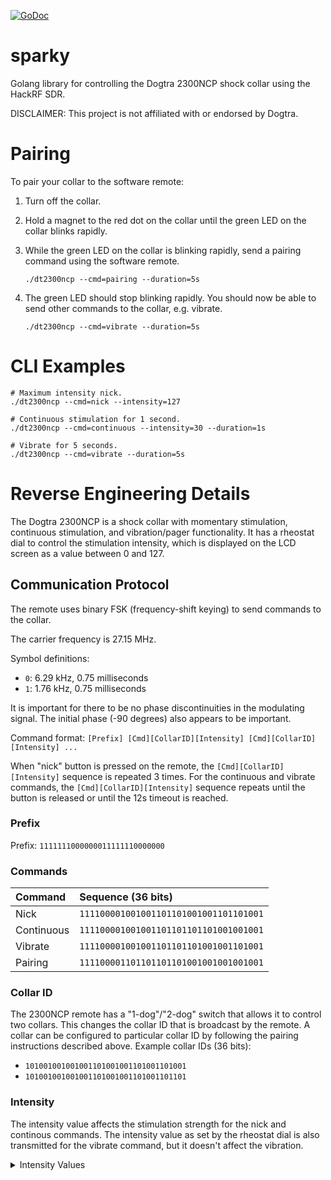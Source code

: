 [![GoDoc](https://pkg.go.dev/github.com/biribiribiri/sparky?status.svg)](http://pkg.go.dev/github.com/biribiribiri/sparky)

# sparky
Golang library for controlling the Dogtra 2300NCP shock collar using the
HackRF SDR.

DISCLAIMER: This project is not affiliated with or endorsed by Dogtra.

# Pairing

To pair your collar to the software remote:
1. Turn off the collar.
2. Hold a magnet to the red dot on the collar until the green LED on the
   collar blinks rapidly.
3. While the green LED on the collar is blinking rapidly, send a pairing
   command using the software remote.

	```
	./dt2300ncp --cmd=pairing --duration=5s
	```

4. The green LED should stop blinking rapidly. You should now be able to send
   other commands to the collar, e.g. vibrate.

	```
	./dt2300ncp --cmd=vibrate --duration=5s
	```

# CLI Examples
```
# Maximum intensity nick.
./dt2300ncp --cmd=nick --intensity=127

# Continuous stimulation for 1 second.
./dt2300ncp --cmd=continuous --intensity=30 --duration=1s

# Vibrate for 5 seconds.
./dt2300ncp --cmd=vibrate --duration=5s
```

# Reverse Engineering Details

The Dogtra 2300NCP is a shock collar with momentary stimulation, continuous
stimulation, and vibration/pager functionality. It has a rheostat dial to
control the stimulation intensity, which is displayed on the LCD screen as a
value between 0 and 127.

## Communication Protocol

The remote uses binary FSK (frequency-shift keying) to send commands to the
collar.

The carrier frequency is 27.15 MHz.

Symbol definitions:
  * `0`: 6.29 kHz, 0.75 milliseconds
  * `1`: 1.76 kHz, 0.75 milliseconds

It is important for there to be no phase discontinuities in the modulating
signal. The initial phase (-90 degrees) also appears to be important.

Command format:
	`[Prefix] [Cmd][CollarID][Intensity] [Cmd][CollarID][Intensity] ...`

When "nick" button is pressed on the remote, the `[Cmd][CollarID][Intensity]`
sequence is repeated 3 times. For the continuous and vibrate commands, the
`[Cmd][CollarID][Intensity]` sequence repeats until the button is released or
until the 12s timeout is reached.


### Prefix 

Prefix: `1111111000000011111110000000`


### Commands 

| Command    | Sequence (36 bits)                     |
|:-----------|:---------------------------------------|
| Nick       | `111100001001001101101001001101101001` |
| Continuous | `111100001001001101101101101001001001` |
| Vibrate    | `111100001001001101101101001001101001` |
| Pairing    | `111100001101101101101001001001001001` |

### Collar ID

The 2300NCP remote has a "1-dog"/"2-dog" switch that allows it to control two
collars. This changes the collar ID that is broadcast by the remote. A collar
can be configured to particular collar ID by following the pairing
instructions described above. Example collar IDs (36 bits):

 * `101001001001001101001001101001101001`
 * `101001001001001101001001101001101101`

### Intensity

The intensity value affects the stimulation strength for the nick and
continous commands. The intensity value as set by the rheostat dial is also
transmitted for the vibrate command, but it doesn't affect the vibration.

<details>
  <summary>Intensity Values</summary>

	| Intensity | Sequence (30, 31, or 32 bits)      |
	|:----------|:-----------------------------------|
	| 0         | `010100000000000000000000000000`   |
	| 1         | `011010000000000000000000000000`   |
	| 2         | `011101000000000000000000000000`   |
	| 3         | `011110100000000000000000000000`   |
	| 4         | `011111010000000000000000000000`   |
	| 5         | `011111101000000000000000000000`   |
	| 6         | `011111110100000000000000000000`   |
	| 7         | `011111111010000000000000000000`   |
	| 8         | `011111111101000000000000000000`   |
	| 9         | `011111111110100000000000000000`   |
	| 10        | `001010000000000000000000000000`   |
	| 11        | `001101000000000000000000000000`   |
	| 12        | `001111010000000000000000000000`   |
	| 13        | `001111110100000000000000000000`   |
	| 14        | `001111111010000000000000000000`   |
	| 15        | `001111111101000000000000000000`   |
	| 16        | `001111111110100000000000000000`   |
	| 17        | `001111111111010000000000000000`   |
	| 18        | `000101000000000000000000000000`   |
	| 19        | `000110100000000000000000000000`   |
	| 20        | `000111010000000000000000000000`   |
	| 21        | `000111101000000000000000000000`   |
	| 22        | `000111110100000000000000000000`   |
	| 23        | `000111111010000000000000000000`   |
	| 24        | `000111111101000000000000000000`   |
	| 25        | `000111111110100000000000000000`   |
	| 26        | `000111111111101000000000000000`   |
	| 27        | `000011010000000000000000000000`   |
	| 28        | `000011110100000000000000000000`   |
	| 29        | `000011111101000000000000000000`   |
	| 30        | `000011111111010000000000000000`   |
	| 31        | `000011111111110100000000000000`   |
	| 32        | `000001101000000000000000000000`   |
	| 33        | `000001111010000000000000000000`   |
	| 34        | `000001111110100000000000000000`   |
	| 35        | `000001111111101000000000000000`   |
	| 36        | `000001111111111010000000000000`   |
	| 37        | `000000110100000000000000000000`   |
	| 38        | `000000111101000000000000000000`   |
	| 39        | `000000111111010000000000000000`   |
	| 40        | `000000111111101000000000000000`   |
	| 41        | `000000111111110100000000000000`   |
	| 42        | `000000111111111010000000000000`   |
	| 43        | `000000010100000000000000000000`   |
	| 44        | `000000011101000000000000000000`   |
	| 45        | `000000011111010000000000000000`   |
	| 46        | `000000011111110100000000000000`   |
	| 47        | `000000011111111101000000000000`   |
	| 48        | `000000001010000000000000000000`   |
	| 49        | `000000001110100000000000000000`   |
	| 50        | `000000001111101000000000000000`   |
	| 51        | `000000001111111010000000000000`   |
	| 52        | `000000001111111101000000000000`   |
	| 53        | `000000001111111110100000000000`   |
	| 54        | `000000001111111111010000000000`   |
	| 55        | `000000000101000000000000000000`   |
	| 56        | `000000000111010000000000000000`   |
	| 57        | `000000000111110100000000000000`   |
	| 58        | `000000000111111101000000000000`   |
	| 59        | `000000000111111111010000000000`   |
	| 60        | `000000000010100000000000000000`   |
	| 61        | `000000000011101000000000000000`   |
	| 62        | `000000000011111010000000000000`   |
	| 63        | `000000000011111110100000000000`   |
	| 64        | `000000000011111111010000000000`   |
	| 65        | `000000000011111111101000000000`   |
	| 66        | `0000000000111111111101000000000`  |
	| 67        | `101010000000000000000000000000`   |
	| 68        | `101110100000000000000000000000`   |
	| 69        | `101111101000000000000000000000`   |
	| 70        | `101111111010000000000000000000`   |
	| 71        | `101111111110100000000000000000`   |
	| 72        | `100101000000000000000000000000`   |
	| 73        | `100111010000000000000000000000`   |
	| 74        | `100111110100000000000000000000`   |
	| 75        | `100111111101000000000000000000`   |
	| 76        | `100111111111010000000000000000`   |
	| 77        | `100010100000000000000000000000`   |
	| 78        | `100011101000000000000000000000`   |
	| 79        | `100011111010000000000000000000`   |
	| 80        | `100011111110100000000000000000`   |
	| 81        | `100011111111110100000000000000`   |
	| 82        | `100001110100000000000000000000`   |
	| 83        | `100001111110100000000000000000`   |
	| 84        | `100001111111110100000000000000`   |
	| 85        | `100000110100000000000000000000`   |
	| 86        | `100000111110100000000000000000`   |
	| 87        | `100000111111110100000000000000`   |
	| 88        | `100000010100000000000000000000`   |
	| 89        | `100000011111010000000000000000`   |
	| 90        | `100000011111110100000000000000`   |
	| 91        | `100000011111111101000000000000`   |
	| 92        | `100000001010000000000000000000`   |
	| 93        | `100000001110100000000000000000`   |
	| 94        | `100000001111101000000000000000`   |
	| 95        | `100000001111111010000000000000`   |
	| 96        | `100000001111111110100000000000`   |
	| 97        | `100000000101000000000000000000`   |
	| 98        | `100000000111010000000000000000`   |
	| 99        | `100000000111110100000000000000`   |
	| 100       | `100000000111111101000000000000`   |
	| 101       | `100000000111111111010000000000`   |
	| 102       | `100000000011010000000000000000`   |
	| 103       | `100000000011110100000000000000`   |
	| 104       | `100000000011111101000000000000`   |
	| 105       | `100000000011111111010000000000`   |
	| 106       | `1000000000111111111101000000000`  |
	| 107       | `100000000001101000000000000000`   |
	| 108       | `100000000001111010000000000000`   |
	| 109       | `100000000001111110100000000000`   |
	| 110       | `100000000001111111101000000000`   |
	| 111       | `10000000000111111111101000000000` |
	| 112       | `110110100000000000000000000000`   |
	| 113       | `110111101000000000000000000000`   |
	| 114       | `110111111010000000000000000000`   |
	| 115       | `110111111111010000000000000000`   |
	| 116       | `110011010000000000000000000000`   |
	| 117       | `110011111010000000000000000000`   |
	| 118       | `110011111111010000000000000000`   |
	| 119       | `110001010000000000000000000000`   |
	| 120       | `110001111101000000000000000000`   |
	| 121       | `110001111111110100000000000000`   |
	| 122       | `110000111010000000000000000000`   |
	| 123       | `110000111111101000000000000000`   |
	| 124       | `110000010100000000000000000000`   |
	| 125       | `110000011111101000000000000000`   |
	| 126       | `110000001010000000000000000000`   |
	| 127       | `110000001111110100000000000000`   |

</details>
